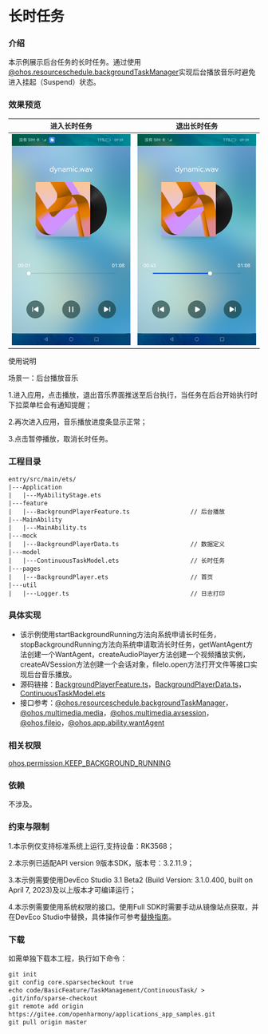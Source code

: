 # 长时任务

### 介绍

本示例展示后台任务的长时任务。通过使用[@ohos.resourceschedule.backgroundTaskManager](https://gitee.com/openharmony/docs/blob/master/zh-cn/application-dev/reference/apis-backgroundtasks-kit/js-apis-resourceschedule-backgroundTaskManager.md)实现后台播放音乐时避免进入挂起（Suspend）状态。

### 效果预览

|进入长时任务                                    |退出长时任务                                |
|---------------------------------------|-------------------------------------|
|![image](screenshots/device/start.png) |![image](screenshots/device/stop.png)|

使用说明

场景一：后台播放音乐

1.进入应用，点击播放，退出音乐界面推送至后台执行，当任务在后台开始执行时下拉菜单栏会有通知提醒；

2.再次进入应用，音乐播放进度条显示正常；

3.点击暂停播放，取消长时任务。

### 工程目录
```
entry/src/main/ets/
|---Application
|   |---MyAbilityStage.ets                    
|---feature
|   |---BackgroundPlayerFeature.ts                 // 后台播放
|---MainAbility
|   |---MainAbility.ts                   
|---mock
|   |---BackgroundPlayerData.ts                    // 数据定义
|---model
|   |---ContinuousTaskModel.ets                    // 长时任务
|---pages
|   |---BackgroundPlayer.ets                       // 首页
|---util
|   |---Logger.ts                                  // 日志打印
```
### 具体实现

* 该示例使用startBackgroundRunning方法向系统申请长时任务，stopBackgroundRunning方法向系统申请取消长时任务，getWantAgent方法创建一个WantAgent，createAudioPlayer方法创建一个视频播放实例，createAVSession方法创建一个会话对象，fileIo.open方法打开文件等接口实现后台音乐播放。
* 源码链接：[BackgroundPlayerFeature.ts](entry/src/main/ets/feature/BackgroundPlayerFeature.ts)，[BackgroundPlayerData.ts](entry/src/main/ets/mock/BackgroundPlayerData.ts)，[ContinuousTaskModel.ets](entry/src/main/ets/model/ContinuousTaskModel.ets)
* 接口参考：[@ohos.resourceschedule.backgroundTaskManager](https://gitee.com/openharmony/docs/blob/master/zh-cn/application-dev/reference/apis-backgroundtasks-kit/js-apis-resourceschedule-backgroundTaskManager.md)，[@ohos.multimedia.media](https://gitee.com/openharmony/docs/blob/master/zh-cn/application-dev/reference/apis-media-kit/js-apis-media.md)，[@ohos.multimedia.avsession](https://gitee.com/openharmony/docs/blob/master/zh-cn/application-dev/reference/apis-avsession-kit/js-apis-avsession.md)，[@ohos.fileio](https://gitee.com/openharmony/docs/blob/master/zh-cn/application-dev/reference/apis-core-file-kit/js-apis-fileio.md)，[@ohos.app.ability.wantAgent](https://gitee.com/openharmony/docs/blob/master/zh-cn/application-dev/reference/apis-ability-kit/js-apis-app-ability-wantAgent.md)

### 相关权限

[ohos.permission.KEEP_BACKGROUND_RUNNING](https://gitee.com/openharmony/docs/blob/master/zh-cn/application-dev/security/AccessToken/permissions-for-all.md#ohospermissionkeep_background_running)

### 依赖

不涉及。

### 约束与限制

1.本示例仅支持标准系统上运行,支持设备：RK3568；

2.本示例已适配API version 9版本SDK，版本号：3.2.11.9；

3.本示例需要使用DevEco Studio 3.1 Beta2 (Build Version: 3.1.0.400, built on April 7, 2023)及以上版本才可编译运行；

4.本示例需要使用系统权限的接口。使用Full SDK时需要手动从镜像站点获取，并在DevEco Studio中替换，具体操作可参考[替换指南](https://gitee.com/openharmony/docs/blob/master/zh-cn/application-dev/faqs/full-sdk-switch-guide.md)。

### 下载

如需单独下载本工程，执行如下命令：
```
git init
git config core.sparsecheckout true
echo code/BasicFeature/TaskManagement/ContinuousTask/ > .git/info/sparse-checkout
git remote add origin https://gitee.com/openharmony/applications_app_samples.git
git pull origin master

```